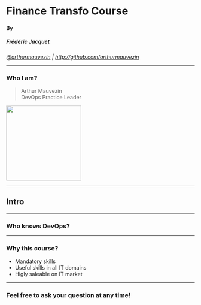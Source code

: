 # Finance Transfo Course
#### By
##### Frédéric Jacquet

<i><a target="_new" href="http://twitter.com/arthurmauvezin">@arthurmauvezin</a> | <a target="_new" href="http://github.com/arthurmauvezin">http://github.com/arthurmauvezin</a></i>

---

### Who I am?

> Arthur Mauvezin<br />
> DevOps Practice Leader

<img src="https://avatars2.githubusercontent.com/u/10439516?s=400&u=27155f0ca1ec897597b113b9677934db02901d9a&v=4" width="200px" />

---

## Intro

----

### Who knows DevOps?

----

### Why this course?

* Mandatory skills 
* Useful skills in all IT domains
* Higly saleable on IT market

----

### Feel free to ask your question at any time!
